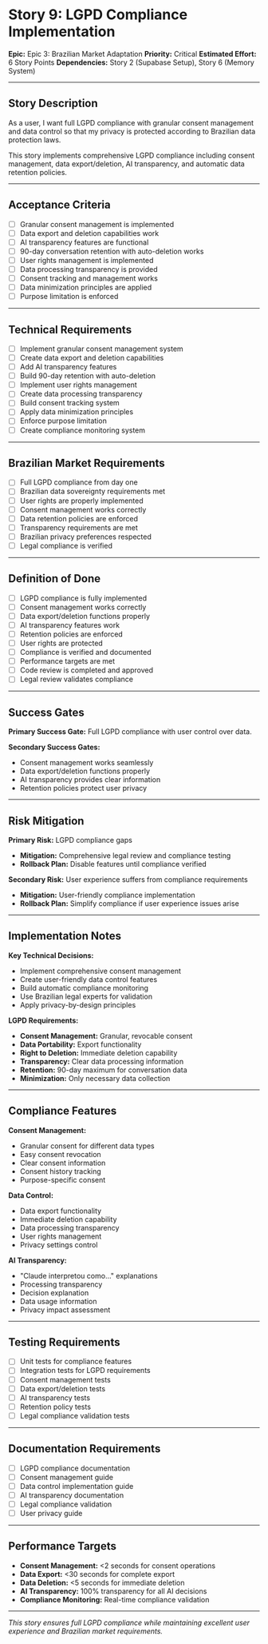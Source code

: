 # Story 9: LGPD Compliance Implementation

**Epic:** Epic 3: Brazilian Market Adaptation
**Priority:** Critical
**Estimated Effort:** 6 Story Points
**Dependencies:** Story 2 (Supabase Setup), Story 6 (Memory System)

---

## Story Description

As a user, I want full LGPD compliance with granular consent management and data control so that my privacy is protected according to Brazilian data protection laws.

This story implements comprehensive LGPD compliance including consent management, data export/deletion, AI transparency, and automatic data retention policies.

---

## Acceptance Criteria

- [ ] Granular consent management is implemented
- [ ] Data export and deletion capabilities work
- [ ] AI transparency features are functional
- [ ] 90-day conversation retention with auto-deletion works
- [ ] User rights management is implemented
- [ ] Data processing transparency is provided
- [ ] Consent tracking and management works
- [ ] Data minimization principles are applied
- [ ] Purpose limitation is enforced

---

## Technical Requirements

- [ ] Implement granular consent management system
- [ ] Create data export and deletion capabilities
- [ ] Add AI transparency features
- [ ] Build 90-day retention with auto-deletion
- [ ] Implement user rights management
- [ ] Create data processing transparency
- [ ] Build consent tracking system
- [ ] Apply data minimization principles
- [ ] Enforce purpose limitation
- [ ] Create compliance monitoring system

---

## Brazilian Market Requirements

- [ ] Full LGPD compliance from day one
- [ ] Brazilian data sovereignty requirements met
- [ ] User rights are properly implemented
- [ ] Consent management works correctly
- [ ] Data retention policies are enforced
- [ ] Transparency requirements are met
- [ ] Brazilian privacy preferences respected
- [ ] Legal compliance is verified

---

## Definition of Done

- [ ] LGPD compliance is fully implemented
- [ ] Consent management works correctly
- [ ] Data export/deletion functions properly
- [ ] AI transparency features work
- [ ] Retention policies are enforced
- [ ] User rights are protected
- [ ] Compliance is verified and documented
- [ ] Performance targets are met
- [ ] Code review is completed and approved
- [ ] Legal review validates compliance

---

## Success Gates

**Primary Success Gate:** Full LGPD compliance with user control over data.

**Secondary Success Gates:**
- Consent management works seamlessly
- Data export/deletion functions properly
- AI transparency provides clear information
- Retention policies protect user privacy

---

## Risk Mitigation

**Primary Risk:** LGPD compliance gaps
- **Mitigation:** Comprehensive legal review and compliance testing
- **Rollback Plan:** Disable features until compliance verified

**Secondary Risk:** User experience suffers from compliance requirements
- **Mitigation:** User-friendly compliance implementation
- **Rollback Plan:** Simplify compliance if user experience issues arise

---

## Implementation Notes

**Key Technical Decisions:**
- Implement comprehensive consent management
- Create user-friendly data control features
- Build automatic compliance monitoring
- Use Brazilian legal experts for validation
- Apply privacy-by-design principles

**LGPD Requirements:**
- **Consent Management:** Granular, revocable consent
- **Data Portability:** Export functionality
- **Right to Deletion:** Immediate deletion capability
- **Transparency:** Clear data processing information
- **Retention:** 90-day maximum for conversation data
- **Minimization:** Only necessary data collection

---

## Compliance Features

**Consent Management:**
- Granular consent for different data types
- Easy consent revocation
- Clear consent information
- Consent history tracking
- Purpose-specific consent

**Data Control:**
- Data export functionality
- Immediate deletion capability
- Data processing transparency
- User rights management
- Privacy settings control

**AI Transparency:**
- "Claude interpretou como..." explanations
- Processing transparency
- Decision explanation
- Data usage information
- Privacy impact assessment

---

## Testing Requirements

- [ ] Unit tests for compliance features
- [ ] Integration tests for LGPD requirements
- [ ] Consent management tests
- [ ] Data export/deletion tests
- [ ] AI transparency tests
- [ ] Retention policy tests
- [ ] Legal compliance validation tests

---

## Documentation Requirements

- [ ] LGPD compliance documentation
- [ ] Consent management guide
- [ ] Data control implementation guide
- [ ] AI transparency documentation
- [ ] Legal compliance validation
- [ ] User privacy guide

---

## Performance Targets

- **Consent Management:** <2 seconds for consent operations
- **Data Export:** <30 seconds for complete export
- **Data Deletion:** <5 seconds for immediate deletion
- **AI Transparency:** 100% transparency for all AI decisions
- **Compliance Monitoring:** Real-time compliance validation

---

*This story ensures full LGPD compliance while maintaining excellent user experience and Brazilian market requirements.* 